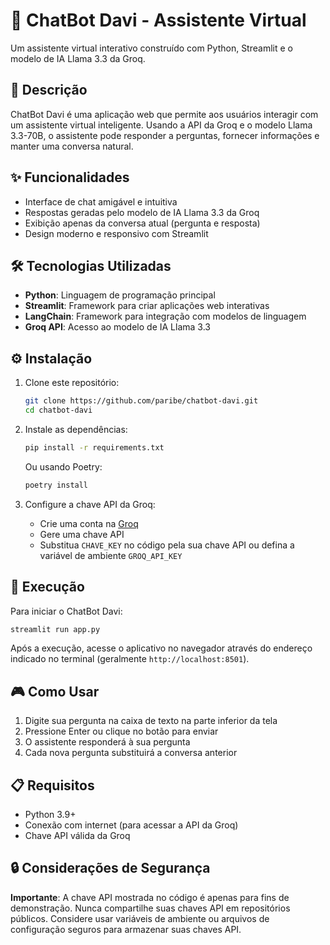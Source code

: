 # 🤖 ChatBot Davi - Assistente Virtual

Um assistente virtual interativo construído com Python, Streamlit e o modelo de IA Llama 3.3 da Groq.

## 📝 Descrição

ChatBot Davi é uma aplicação web que permite aos usuários interagir com um assistente virtual inteligente. Usando a API da Groq e o modelo Llama 3.3-70B, o assistente pode responder a perguntas, fornecer informações e manter uma conversa natural.

## ✨ Funcionalidades

- Interface de chat amigável e intuitiva
- Respostas geradas pelo modelo de IA Llama 3.3 da Groq
- Exibição apenas da conversa atual (pergunta e resposta)
- Design moderno e responsivo com Streamlit

## 🛠️ Tecnologias Utilizadas

- **Python**: Linguagem de programação principal
- **Streamlit**: Framework para criar aplicações web interativas
- **LangChain**: Framework para integração com modelos de linguagem
- **Groq API**: Acesso ao modelo de IA Llama 3.3

## ⚙️ Instalação

1. Clone este repositório:
   ```bash
   git clone https://github.com/paribe/chatbot-davi.git
   cd chatbot-davi
   ```

2. Instale as dependências:
   ```bash
   pip install -r requirements.txt
   ```

   Ou usando Poetry:
   ```bash
   poetry install
   ```

3. Configure a chave API da Groq:
   - Crie uma conta na [Groq](https://groq.com/)
   - Gere uma chave API
   - Substitua `CHAVE_KEY` no código pela sua chave API ou defina a variável de ambiente `GROQ_API_KEY`

## 🚀 Execução

Para iniciar o ChatBot Davi:

```bash
streamlit run app.py
```

Após a execução, acesse o aplicativo no navegador através do endereço indicado no terminal (geralmente `http://localhost:8501`).

## 🎮 Como Usar

1. Digite sua pergunta na caixa de texto na parte inferior da tela
2. Pressione Enter ou clique no botão para enviar
3. O assistente responderá à sua pergunta
4. Cada nova pergunta substituirá a conversa anterior

## 📋 Requisitos

- Python 3.9+
- Conexão com internet (para acessar a API da Groq)
- Chave API válida da Groq

## 🔒 Considerações de Segurança

**Importante**: A chave API mostrada no código é apenas para fins de demonstração. Nunca compartilhe suas chaves API em repositórios públicos. Considere usar variáveis de ambiente ou arquivos de configuração seguros para armazenar suas chaves API.

